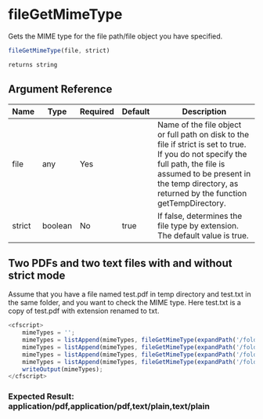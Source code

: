 # fileGetMimeType

Gets the MIME type for the file path/file object you have specified.

```javascript
fileGetMimeType(file, strict)
```

```javascript
returns string
```

## Argument Reference

| Name | Type | Required | Default | Description |
| --- | --- | --- | --- | --- |
| file | any | Yes |  | Name of the file object or full path on disk to the file if strict is set to true. If you do not specify the full path, the file is assumed to be present in the temp directory, as returned by the function getTempDirectory. |
| strict | boolean | No | true | If false, determines the file type by extension. The default value is true. |

## Two PDFs and two text files with and without strict mode

Assume that you have a file named test.pdf in temp directory and test.txt in the same folder, and you want to check the MIME type. Here test.txt is a copy of test.pdf with extension renamed to txt.

```javascript
<cfscript>
	mimeTypes = '';
	mimeTypes = listAppend(mimeTypes, fileGetMimeType(expandPath('/folder1/test.pdf')));
	mimeTypes = listAppend(mimeTypes, fileGetMimeType(expandPath('/folder1/test.pdf'),false));
	mimeTypes = listAppend(mimeTypes, fileGetMimeType(expandPath('/folder1/test.txt')));
	mimeTypes = listAppend(mimeTypes, fileGetMimeType(expandPath('/folder1/test.txt'),false));
	writeOutput(mimeTypes);
</cfscript>
```

### Expected Result: application/pdf,application/pdf,text/plain,text/plain
